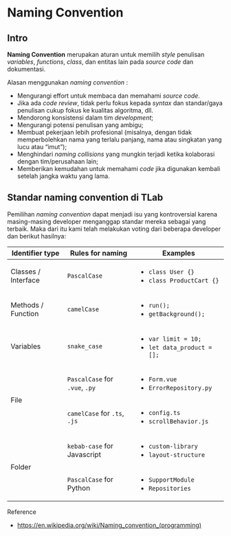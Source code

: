 # Naming Convention 

## Intro
**Naming Convention** merupakan aturan untuk memilih *style* penulisan *variables*, *functions*, *class*, dan entitas lain pada *source code* dan dokumentasi.

Alasan menggunakan *naming convention* :

* Mengurangi effort untuk membaca dan memahami *source code*.
* Jika ada *code review*, tidak perlu fokus kepada *syntax* dan standar/gaya penulisan cukup fokus ke kualitas algoritma, dll.
* Mendorong konsistensi dalam tim *development*;
* Mengurangi potensi penulisan yang ambigu;
* Membuat pekerjaan lebih profesional (misalnya, dengan tidak memperbolehkan nama yang terlalu panjang, nama atau singkatan yang lucu atau “imut”);
* Menghindari *naming collisions* yang mungkin terjadi ketika kolaborasi dengan tim/perusahaan lain;
* Memberikan kemudahan untuk memahami *code* jika digunakan kembali setelah jangka waktu yang lama.

## Standar naming convention di TLab

Pemilihan *naming convention* dapat menjadi isu yang kontroversial karena masing-masing developer menganggap standar mereka sebagai yang terbaik. Maka dari itu kami telah melakukan voting dari beberapa developer dan berikut hasilnya:

<table>
	<thead>
		<tr>
			<th>Identifier type</th>
			<th>Rules for naming</th>
			<th>Examples</th>
		</tr>
	</thead>
	<tbody>
		<tr>
			<td>Classes / Interface</td>
			<td><code>PascalCase</code></td>
			<td>
				<ul>
					<li><code>class User {}</code></li>
					<li><code>class ProductCart {}</code></li>
				</ul>
			</td>
		</tr>
		<tr>
			<td>Methods / Function</td>
			<td><code>camelCase</code></td>
			<td>
				<ul>
					<li><code>run();</code></li>
					<li><code>getBackground();</code></li>
				</ul>
			</td>
		</tr>
		<tr>
			<td>Variables</td>
			<td><code>snake_case</code></td>
			<td>
				<ul>
					<li><code>var limit = 10;</code></li>
					<li><code>let data_product = [];</code></li>
				</ul>
			</td>
		</tr>
		<tr>
			<td rowspan="2">File</td>
			<td><code>PascalCase</code> for <code>.vue</code>, <code>.py</code></td>
			<td>
				<ul>
					<li><code>Form.vue</code></li>
					<li><code>ErrorRepository.py</code></li>
				</ul>
			</td>
		</tr>
		<tr>
			<td><code>camelCase</code> for <code>.ts</code>, <code>.js</code></td>
			<td>
				<ul>
					<li><code>config.ts</code></li>
					<li><code>scrollBehavior.js</code></li>
				</ul>
			</td>
		</tr>
		<tr>
			<td rowspan="2">Folder</td>
			<td><code>kebab-case</code> for Javascript</td>
			<td>
				<ul>
					<li><code>custom-library</code></li>
					<li><code>layout-structure</code></li>
				</ul>
			</td>
		</tr>
		<tr>
			<td><code>PascalCase</code> for Python</td>
			<td>
				<ul>
					<li><code>SupportModule</code></li>
					<li><code>Repositories</code></li>
				</ul>
			</td>
		</tr>
	</tbody>
</table>

Reference
- https://en.wikipedia.org/wiki/Naming_convention_(programming)
